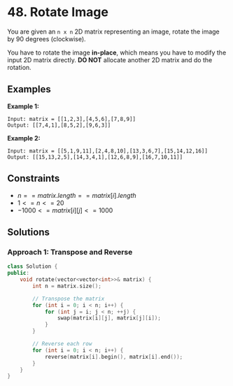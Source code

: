 # 48. Rotate Image

You are given an `n x n` 2D matrix representing an image, rotate the image by 90 degrees (clockwise).

You have to rotate the image **in-place**, which means you have to modify the input 2D matrix directly. **DO NOT** allocate another 2D matrix and do the rotation.

## Examples 

**Example 1:**

```
Input: matrix = [[1,2,3],[4,5,6],[7,8,9]]
Output: [[7,4,1],[8,5,2],[9,6,3]]
```

**Example 2:**

```
Input: matrix = [[5,1,9,11],[2,4,8,10],[13,3,6,7],[15,14,12,16]]
Output: [[15,13,2,5],[14,3,4,1],[12,6,8,9],[16,7,10,11]]
```

## Constraints

- $n == matrix.length == matrix[i].length$
- $1 <= n <= 20$
- $-1000 <= matrix[i][j] <= 1000$

## Solutions

### Approach 1: Transpose and Reverse

```c++
class Solution {
public:
    void rotate(vector<vector<int>>& matrix) {
        int n = matrix.size();

        // Transpose the matrix
        for (int i = 0; i < n; i++) {
            for (int j = i; j < n; ++j) {
                swap(matrix[i][j], matrix[j][i]);
            }
        }

        // Reverse each row
        for (int i = 0; i < n; i++) {
            reverse(matrix[i].begin(), matrix[i].end());
        }
    }
}
```
